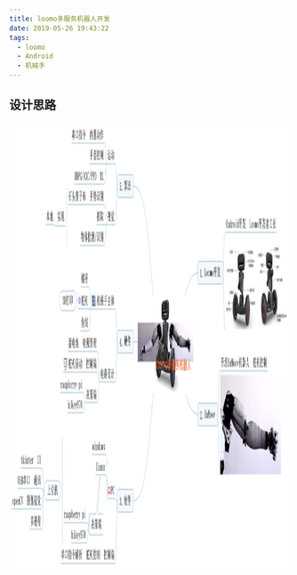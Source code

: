```yaml
---
title: loomo多服务机器人开发
date: 2019-05-26 19:43:22
tags:
  - loomo
  - Android
  - 机械手
---
```


## 设计思路

<div align=center>
<img id="loomo" src = "loomo多服务机器人开发\设计思路-201905.png" width=1000 height=800>
</div>


















